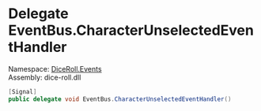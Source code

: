 # <a id="DiceRoll_Events_EventBus_CharacterUnselectedEventHandler"></a> Delegate EventBus.CharacterUnselectedEventHandler

Namespace: [DiceRoll.Events](DiceRoll.Events.md)  
Assembly: dice\-roll.dll  

```csharp
[Signal]
public delegate void EventBus.CharacterUnselectedEventHandler()
```

